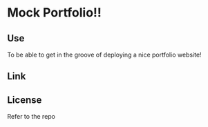 # Mock Portfolio!!

## Use

To be able to get in the groove of deploying a nice portfolio website!

## Link

[
](https://jdelam1911.github.io/portfolio1/)
## License

Refer to the repo
